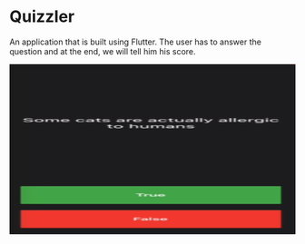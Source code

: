 # Quizzler
An application that is built using Flutter.
The user has to answer the question and at the end, we will tell him his score.

<img src="https://raw.githubusercontent.com/HosamAyoub/Photos/main/Quizzler/1.png?token=GHSAT0AAAAAABW6D2HFJPAX6ESQLKL6OXEIYYGGI7Q" title = "goodbye" width="600" height="300">